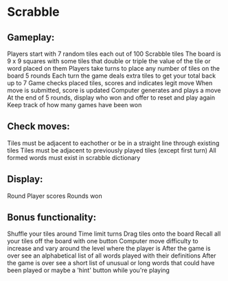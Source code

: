 
Scrabble
=========


Gameplay:
---------
Players start with 7 random tiles each out of 100 Scrabble tiles
The board is 9 x 9 squares with some tiles that double or triple the value of the tile or word placed on them
Players take turns to place any number of tiles on the board
5 rounds
Each turn the game deals extra tiles to get your total back up to 7
Game checks placed tiles, scores and indicates legit move
When move is submitted, score is updated
Computer generates and plays a move
At the end of 5 rounds, display who won and offer to reset and play again
Keep track of how many games have been won


Check moves:
------------
Tiles must be adjacent to eachother or be in a straight line through existing tiles
Tiles must be adjacent to previously played tiles (except first turn)
All formed words must exist in scrabble dictionary


Display:
--------
Round 
Player scores
Rounds won


Bonus functionality:
--------------------
Shuffle your tiles around
Time limit turns
Drag tiles onto the board
Recall all your tiles off the board with one button
Computer move difficulty to increase and vary around the level where the player is
After the game is over see an alphabetical list of all words played with their definitions
After the game is over see a short list of unusual or long words that could have been played or maybe a 'hint' button while you're playing
